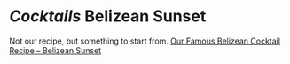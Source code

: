 # *Cocktails* Belizean Sunset

Not our recipe, but something to start from.
[Our Famous Belizean Cocktail Recipe – Belizean Sunset](https://www.belizeandreams.com/belize-travel/Our-Famous-Belizean-Cocktail-Recipe-Belizean-Sunset)
